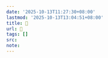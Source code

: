```yaml
---
date: '2025-10-13T11:27:30+08:00'
lastmod: '2025-10-13T13:04:51+08:00'
title: 󰘂
url: 󰘂
tags: []
src:
note:
---
```

